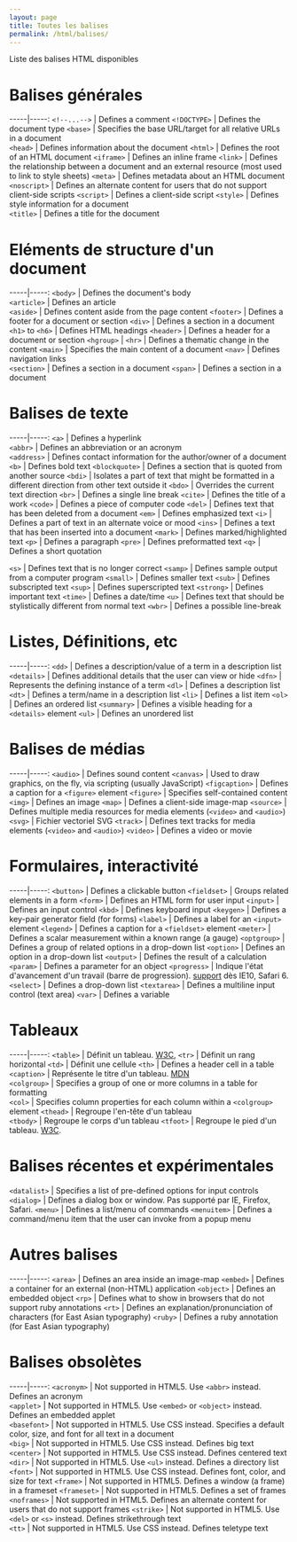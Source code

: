```yaml
---
layout: page
title: Toutes les balises
permalink: /html/balises/
---
```


Liste des balises HTML disponibles

Balises générales
===

-----|-----:
`<!--...-->` | Defines a comment
`<!DOCTYPE>` | Defines the document type
`<base>` | Specifies the base URL/target for all relative URLs in a document  
`<head>` | Defines information about the document
`<html>` | Defines the root of an HTML document
`<iframe>` | Defines an inline frame
`<link>` | Defines the relationship between a document and an external resource (most used to link to style sheets)
`<meta>` | Defines metadata about an HTML document
`<noscript>` | Defines an alternate content for users that do not support client-side scripts
`<script>` | Defines a client-side script
`<style>` | Defines style information for a document  
`<title>` | Defines a title for the document

Eléments de structure d'un document
===

-----|-----:
`<body>` | Defines the document's body  
`<article>` | Defines an article  
`<aside>` | Defines content aside from the page content 
`<footer>` | Defines a footer for a document or section 
`<div>` | Defines a section in a document
`<h1>` to `<h6>` | Defines HTML headings
`<header>` | Defines a header for a document or section
`<hgroup>` | 
`<hr>` | Defines a thematic change in the content 
`<main>` | Specifies the main content of a document 
`<nav>` | Defines navigation links  
`<section>` | Defines a section in a document
`<span>` | Defines a section in a document

Balises de texte
===

-----|-----:
`<a>` | Defines a hyperlink  
`<abbr>` | Defines an abbreviation or an acronym  
`<address>` | Defines contact information for the author/owner of a document
`<b>` | Defines bold text
`<blockquote>` | Defines a section that is quoted from another source
`<bdi>` | Isolates a part of text that might be formatted in a different direction from other text outside it
`<bdo>` | Overrides the current text direction
`<br>` | Defines a single line break
`<cite>` | Defines the title of a work
`<code>` | Defines a piece of computer code
`<del>` | Defines text that has been deleted from a document
`<em>` | Defines emphasized text 
`<i>` | Defines a part of text in an alternate voice or mood
`<ins>` | Defines a text that has been inserted into a document
`<mark>` | Defines marked/highlighted text
`<p>` | Defines a paragraph
`<pre>` | Defines preformatted text
`<q>` | Defines a short quotation

`<s>` | Defines text that is no longer correct
`<samp>` | Defines sample output from a computer program
`<small>` | Defines smaller text
`<sub>` | Defines subscripted text
`<sup>` | Defines superscripted text
`<strong>` | Defines important text
`<time>` | Defines a date/time
`<u>` | Defines text that should be stylistically different from normal text
`<wbr>` | Defines a possible line-break

Listes, Définitions, etc
===

-----|-----:
`<dd>` | Defines a description/value of a term in a description list
`<details>` | Defines additional details that the user can view or hide
`<dfn>` | Represents the defining instance of a term
`<dl>` | Defines a description list
`<dt>` | Defines a term/name in a description list
`<li>` | Defines a list item
`<ol>` | Defines an ordered list
`<summary>` | Defines a visible heading for a `<details>` element
`<ul>` | Defines an unordered list

Balises de médias
===

-----|-----:
`<audio>` | Defines sound content
`<canvas>` | Used to draw graphics, on the fly, via scripting (usually JavaScript)
`<figcaption>` | Defines a caption for a `<figure>` element
`<figure>` | Specifies self-contained content
`<img>` | Defines an image
`<map>` | Defines a client-side image-map
`<source>` | Defines multiple media resources for media elements (`<video>` and `<audio>`)
`<svg>` | Fichier vectoriel SVG
`<track>` | Defines text tracks for media elements (`<video>` and `<audio>`)
`<video>` | Defines a video or movie

Formulaires, interactivité
===

-----|-----:
`<button>` | Defines a clickable button
`<fieldset>` | Groups related elements in a form
`<form>` | Defines an HTML form for user input
`<input>` | Defines an input control
`<kbd>` | Defines keyboard input
`<keygen>` | Defines a key-pair generator field (for forms)
`<label>` | Defines a label for an `<input>` element
`<legend>` | Defines a caption for a `<fieldset>` element
`<meter>` | Defines a scalar measurement within a known range (a gauge)
`<optgroup>` | Defines a group of related options in a drop-down list
`<option>` | Defines an option in a drop-down list
`<output>` | Defines the result of a calculation
`<param>` | Defines a parameter for an object
`<progress>` | Indique l'état d'avancement d'un travail (barre de progression). [support](http://caniuse.com/#feat=progress) dès IE10, Safari 6.
`<select>` | Defines a drop-down list
`<textarea>` | Defines a multiline input control (text area)
`<var>` | Defines a variable

Tableaux
===

-----|-----:
`<table>` | Définit un tableau. [W3C](https://www.w3.org/community/webed/wiki/HTML/Elements/table), 
`<tr>` | Définit un rang horizontal 
`<td>` | Définit une cellule 
`<th>` | Defines a header cell in a table  
`<caption>` | Représente le titre d'un tableau. [MDN](https://developer.mozilla.org/fr/docs/Web/HTML/Element/caption)  
 `<colgroup>` | Specifies a group of one or more columns in a table for formatting  
`<col>` | Specifies column properties for each column within a `<colgroup>` element 
`<thead>` | Regroupe l'en-tête d'un tableau  
`<tbody>` | Regroupe le corps d'un tableau
`<tfoot>` | Regroupe le pied d'un tableau. [W3C](https://www.w3.org/community/webed/wiki/HTML/Elements/tfoot). 

Balises récentes et expérimentales
===
`<datalist>` | Specifies a list of pre-defined options for input controls
`<dialog>` | Defines a dialog box or window. Pas supporté par IE, Firefox, Safari.
`<menu>` | Defines a list/menu of commands
`<menuitem>` | Defines a command/menu item that the user can invoke from a popup menu

Autres balises
===

-----|-----:
`<area>` | Defines an area inside an image-map
`<embed>` | Defines a container for an external (non-HTML) application
`<object>` | Defines an embedded object
`<rp>` | Defines what to show in browsers that do not support ruby annotations
`<rt>` | Defines an explanation/pronunciation of characters (for East Asian typography)
`<ruby>` | Defines a ruby annotation (for East Asian typography)


Balises obsolètes
===

-----|-----:
`<acronym>` | Not supported in HTML5. Use `<abbr>` instead. Defines an acronym  
`<applet>` | Not supported in HTML5. Use `<embed>` or `<object>` instead. Defines an embedded applet  
`<basefont>` | Not supported in HTML5. Use CSS instead. Specifies a default color, size, and font for all text in a document  
`<big>` | Not supported in HTML5. Use CSS instead. Defines big text  
`<center>` | Not supported in HTML5. Use CSS instead. Defines centered text  
`<dir>` | Not supported in HTML5. Use `<ul>` instead. Defines a directory list 
`<font>` | Not supported in HTML5. Use CSS instead. Defines font, color, and size for text
`<frame>` | Not supported in HTML5. Defines a window (a frame) in a frameset
`<frameset>` | Not supported in HTML5. Defines a set of frames
`<noframes>` | Not supported in HTML5. Defines an alternate content for users that do not support frames 
`<strike>` | Not supported in HTML5. Use `<del>` or `<s>` instead. Defines strikethrough text  
`<tt>` | Not supported in HTML5. Use CSS instead. Defines teletype text




